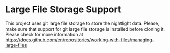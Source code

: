 # Large File Storage Support

This project uses git large file storage to store the nightlight data. Please, make sure that support for git large file storage is installed before cloning it. Please check for more information at https://docs.github.com/en/repositories/working-with-files/managing-large-files